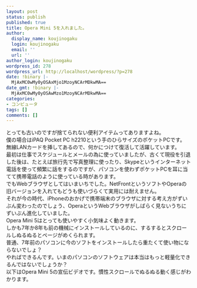 ```yaml
---
layout: post
status: publish
published: true
title: Opera Mini 5を入れました。
author:
  display_name: koujinogaku
  login: koujinogaku
  email: ''
  url: ''
author_login: koujinogaku
wordpress_id: 278
wordpress_url: http://localhost/wordpress/?p=278
date: !binary |-
  MjAxMC0wMy0yOSAxMjo1MzoyNCArMDkwMA==
date_gmt: !binary |-
  MjAxMC0wMy0yOSAwMzo1MzoyNCArMDkwMA==
categories:
- コンピュータ
tags: []
comments: []
---
```

<p>とっても古いのですが捨てられない便利アイテムってありますよね。<br />
僕の場合はiPAQ Pocket PC h2210という手のひらサイズのポケットPCです。<br />
無線LANカードを挿してあるので、何かにつけて復活して活躍しています。<br />
最初は仕事でスケジュールとメールの為に使っていましたが、古くて現役を引退した後は、たとえば旅行先で写真整理に使ったり、Skypeというインターネット電話を使って頻繁に話をするのですが、パソコンを使わずポケットPCを耳に当てて携帯電話のように使っている時があります。<br />
でもWebブラウザとしてはいまいちでした。NetFrontというソフトやOperaの旧バージョンを入れてもどうも使いづらくて実用には耐えません。<br />
それが今の時代、iPhoneのおかげで携帯端末のブラウザに対する考え方がずいぶん変わったのでしょう、OperaというWebブラウザがしばらく見ないうちにずいぶん進化していました。<br />
Opera Mini 5はとっても使いやすく小気味よく動きます。<br />
しかも7年か8年も前の機械にインストールしているのに、するするとスクロールしぬるぬるとページがめくられます。<br />
普通、7年前のパソコンに今のソフトをインストールしたら重たくて使い物にならないでしょ？<br />
やればできるんです。いまのパソコンのソフトウェアは本当はもっと軽量化できるんではないでしょうか？<br />
以下はOpera Mini 5の宣伝ビデオです。慣性スクロールでぬるぬる動く感じがわかります。<br />
<object width="640" height="385"><param name="movie" value="http://www.youtube.com/v/joBaCW8abNE&hl=ja_JP&fs=1&"></param><param name="allowFullScreen" value="true"></param><param name="allowscriptaccess" value="always"></param><embed src="http://www.youtube.com/v/joBaCW8abNE&hl=ja_JP&fs=1&" type="application/x-shockwave-flash" allowscriptaccess="always" allowfullscreen="true" width="640" height="385"></embed></object></p>
